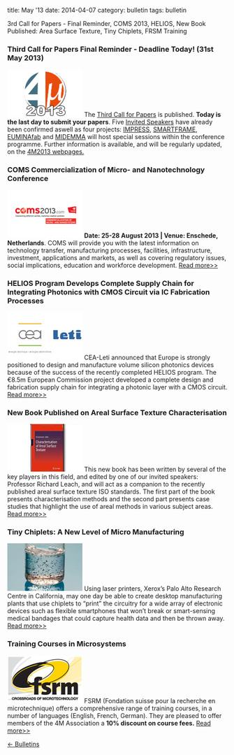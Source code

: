 title: May '13
date: 2014-04-07 
category: bulletin
tags: bulletin

3rd Call for Papers - Final Reminder, COMS 2013, HELIOS, New Book Published: Area Surface Texture, Tiny Chiplets, FRSM Training
<!--break-->
### Third Call for Papers Final Reminder - Deadline Today! (31st May 2013)

![4M2013](/images/4m2013_logo.jpg)
The [Third Call for Papers](/content/Call-Papers-4M2013/Call-Papers-4M2013.html) is published. **Today is the last day to submit your papers**. Five [Invited Speakers](/content/Invited-Speakers-4M2013) have already been confirmed aswell as four projects: [IMPRESS](http://www.impress-fp7.eu/), [SMARTFRAME](http://www.smart-frame.eu/site/), [EUMINAfab](http://www.euminafab.eu/) and [MIDEMMA](http://www.midemma.eu) will host special sessions within the conference programme. Further information is available, and will be regularly updated, on the [4M2013 webpages.](/conference/2013)

### COMS Commercialization of Micro- and Nanotechnology Conference

![COMS](/images/coms.jpg)
**Date: 25-28 August 2013 | Venue: Enschede, Netherlands**.
COMS will provide you with the latest information on technology transfer, manufacturing processes, facilities, infrastructure, investment, applications and markets, as well as covering regulatory issues, social implications, education and workforce development. [Read more>>](http://www.coms2013.com) 

### HELIOS Program Develops Complete Supply Chain for Integrating Photonics with CMOS Circuit via IC Fabrication Processes

![HELIOS](/images/helios.jpg)
CEA-Leti announced that Europe is strongly positioned to design and manufacture volume silicon photonics devices because of the success of the recently completed HELIOS program. The €8.5m European Commission project developed a complete design and fabrication supply chain for integrating a photonic layer with a CMOS circuit. [Read more>>](http://www.cmmmagazine.com/mems/helios-program-develops-complete-supply-chain-for-integratin/)

### New Book Published on Areal Surface Texture Characterisation

![AREAL](/images/arealbook.jpg)
This new book has been written by several of the key players in this field, and edited by one of our invited speakers: Professor Richard Leach, and will act as a companion to the recently published areal surface texture ISO standards. The first part of the book presents characterisation methods and the second part presents case studies that highlight the use of areal methods in various subject areas. [Read more>>](http://www.amazon.co.uk/Characterisation-Areal-Surface-Texture-Richard/dp/3642364578/ref=sr_1_1?ie=UTF8&qid=1367074977&sr=8-1&keywords=areal+leach)

### Tiny Chiplets: A New Level of Micro Manufacturing

![Chiplets](/images/chiplets.jpg)
Using laser printers, Xerox’s Palo Alto Research Centre in California, may one day be able to create desktop manufacturing plants that use chiplets to “print” the circuitry for a wide array of electronic devices such as flexible smartphones that won’t break or smart-sensing medical bandages that could capture health data and then be thrown away.   [Read more>>](http://www.nytimes.com/2013/04/09/science/tiny-chiplets-are-a-new-level-of-micro-manufacturing.html?pagewanted=all&_r=0)

### Training Courses in Microsystems

![FSRM](/images/FSRM.jpg)
FSRM (Fondation suisse pour la recherche en microtechnique) offers a comprehensive range of training courses, in a number of languages (English, French, German). They are pleased to offer members of the 4M Association a **10% discount on course fees.** [Read more>>](/content/fsrm-training-courses/fsrm-training-courses.html)

[&larr; Bulletins](/bulletin/index.html)